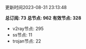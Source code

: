 更新时间2023-08-31 23:13:48

**总订阅: 73**
**总节点: 962**
**有效节点: 328**
- v2ray节点: 295
- ss节点: 11
- trojan节点: 22
